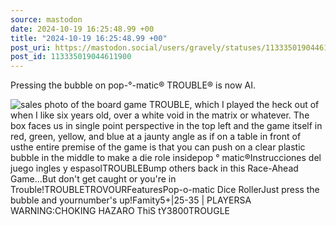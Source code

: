 ```yaml
---
source: mastodon
date: 2024-10-19 16:25:48.99 +00
title: "2024-10-19 16:25:48.99 +00"
post_uri: https://mastodon.social/users/gravely/statuses/113335019044611900
post_id: 113335019044611900
---
```

Pressing the bubble on pop-°-matic® TROUBLE® is now AI.


![sales photo of the board game TROUBLE, which I played the heck out of when I like six years old, over a white void in the matrix or whatever. The box faces us in single point perspective in the top left and the game itself in red, green, yellow, and blue at a jaunty angle as if on a table in front of usthe entire premise of the game is that you can push on a clear plastic bubble in the middle to make a die role insidepop ° matic®Instrucciones del juego ingles y espasolTROUBLEBump others back in this Race-Ahead Game...But don't get caught or you're in Trouble!TROUBLETROVOURFeaturesPop-o-matic Dice RollerJust press the bubble and yournumber's up!Famity5+|25-35 | PLAYERSA WARNING:CHOKING HAZARO ThiS tY3800TROUGLE](/images/113335018774907962.jpeg)

